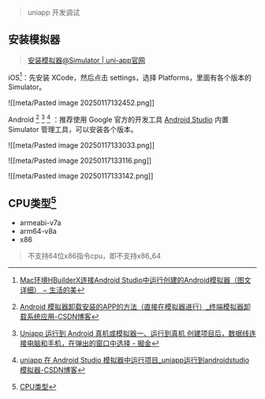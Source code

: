 > uniapp 开发调试
## 安装模拟器

> [安装模拟器@Simulator | uni-app官网](https://uniapp.dcloud.net.cn/tutorial/run/installSimulator.html)

iOS[^1]：先安装 XCode，然后点击 settings，选择 Platforms，里面有各个版本的 Simulator。

![[meta/Pasted image 20250117132452.png]]

Android [^2] [^3] [^4]  ：推荐使用 Google 官方的开发工具 [Android Studio](https://developer.android.com/studio/install) 内置 Simulator 管理工具，可以安装各个版本。

![[meta/Pasted image 20250117133033.png]]

![[meta/Pasted image 20250117133116.png]]

![[meta/Pasted image 20250117133142.png]]

## CPU类型[^5]

- armeabi-v7a
- arm64-v8a
- x86

> 不支持64位x86指令cpu，即不支持x86_64

[^1]: [Mac环境HBuilderX连接Android Studio中运行创建的Android模拟器（图文详细） − 生活的美](https://cpury.com/4833.html)
[^2]: [Android 模拟器卸载安装的APP的方法（直接在模拟器进行）_终端模拟器卸载系统应用-CSDN博客](https://blog.csdn.net/weixin_43520670/article/details/105864184)
[^3]: [Uniapp 运行到 Android 真机或模拟器一、运行到真机 创建项目后，数据线连接电脑和手机，在弹出的窗口中选择 - 掘金](https://juejin.cn/post/7319490172730802230)
[^4]: [uniapp 在 Android Studio 模拟器中运行项目_uniapp运行到androidstudio 模拟器-CSDN博客](https://blog.csdn.net/tengyuxin/article/details/134072384)
[^5]: [CPU类型](https://uniapp.dcloud.net.cn/tutorial/app-android-abifilters.html#cpu%E7%B1%BB%E5%9E%8B)